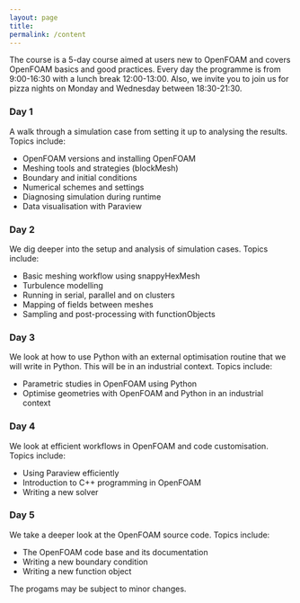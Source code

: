 ```yaml
---
layout: page
title: 
permalink: /content
---
```


The course is a 5-day course aimed at users new to OpenFOAM and covers OpenFOAM basics and good practices. Every day the programme is from 9:00-16:30 with a lunch break 12:00-13:00. Also, we invite you to join us for pizza nights on Monday and Wednesday between 18:30-21:30.

### Day 1
A walk through a simulation case from setting it up to analysing the results. Topics include:

- OpenFOAM versions and installing OpenFOAM
- Meshing tools and strategies (blockMesh)
- Boundary and initial conditions
- Numerical schemes and settings
- Diagnosing simulation during runtime
- Data visualisation with Paraview

### Day 2
We dig deeper into the setup and analysis of simulation cases. Topics include:

- Basic meshing workflow using snappyHexMesh
- Turbulence modelling
- Running in serial, parallel and on clusters
- Mapping of fields between meshes
- Sampling and post-processing with functionObjects

### Day 3
We look at how to use Python with an external optimisation routine that we will write in Python. This will be in an industrial context. Topics include:

- Parametric studies in OpenFOAM using Python
- Optimise geometries with OpenFOAM and Python in an industrial context

### Day 4
We look at efficient workflows in OpenFOAM and code customisation. Topics include:

- Using Paraview efficiently
- Introduction to C++ programming in OpenFOAM
- Writing a new solver

### Day 5
We take a deeper look at the OpenFOAM source code. Topics include:

- The OpenFOAM code base and its documentation
- Writing a new boundary condition
- Writing a new function object

The progams may be subject to minor changes.
